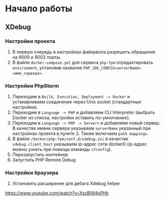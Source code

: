 # Начало работы #

## XDebug ##

### Настройки проекта ###
1. В первую очередь в настройках файервола разрешить обращения
   на 9000 и 9003 порты.
2. В файле `docker-compose.yml` для сервиса `php-fpm` отредактировать 
   `environment`, установив название `PHP_IDE_CONFIG=serverName=<имя_сервера>`.

### Настройки PhpStorm ###
1. Переходим в `Build, Execution, Deployment -> Docker` и устанавливаем
   соединение через Unix socket (стандартные настройки).
2. Переходим в `Language -> PHP` и добавляем CLI Interpreter (выбрать Docker
   из списка, настройки оставить по-умолчанию).
3. Переходим в `Language -> PHP -> Servers` и добавляем новый сервер.
   В качестве имени сервера указываем `serverName` указанный при настройках
   проекта в пункте 2. Также включаем `path mappings`.
4. В файле `/docker/php-fpm/conf.d/xdebug.ini` в качестве `xdebug.client_host`
   указываем ip-адрес сети docker0 (ip-адрес можно узнать при помощи
   команды `ifconfig`).
5. Перезапустить контейнер
6. Запустить PHP Remote Debug

### Настройки браузера ###
1. Установить расширение для дебага Xdebug helper

https://www.youtube.com/watch?v=XszBIW4sPHk
   